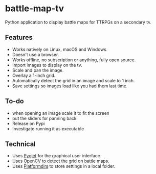 # battle-map-tv

Python application to display battle maps for TTRPGs on a secondary tv.


## Features

- Works natively on Linux, macOS and Windows.
- Doesn't use a browser.
- Works offline, no subscription or anything, fully open source.
- Import images to display on the tv.
- Scale and pan the image.
- Overlay a 1-inch grid.
- Automatically detect the grid in an image and scale to 1 inch.
- Save settings so images load like you had them last time.


## To-do

- when opening an image scale it to fit the screen
- put the sliders for panning back
- Release on Pypi
- Investigate running it as executable


## Technical

- Uses [Pyglet](https://github.com/pyglet/pyglet) for the graphical user interface.
- Uses [OpenCV](https://github.com/opencv/opencv-python) to detect the grid on battle maps.
- Uses [Platformdirs](https://github.com/platformdirs/platformdirs) to store settings in a local folder.
